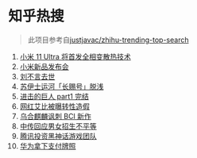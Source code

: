 # 知乎热搜

> 此项目参考自[justjavac/zhihu-trending-top-search](https://github.com/justjavac/zhihu-trending-top-search/blob/main/utils.ts)

<!-- BEGIN -->
  <!-- 最后更新时间:Mon Mar 29 2021 18:22:58 GMT+0000 (Coordinated Universal Time) -->
  1. [小米 11 Ultra 将首发全相变散热技术](https://www.zhihu.com/search?q=小米11ultra)
1. [小米新品发布会](https://www.zhihu.com/search?q=小米)
1. [刘不言去世](https://www.zhihu.com/search?q=刘不言)
1. [苏伊士运河「长赐号」脱浅](https://www.zhihu.com/search?q=苏伊士运河)
1. [进击的巨人 part1 完结](https://www.zhihu.com/search?q=进击的巨人)
1. [网红艾比被曝转性造假](https://www.zhihu.com/search?q=艾比)
1. [乌合麒麟讽刺 BCI 新作](https://www.zhihu.com/search?q=乌合麒麟)
1. [中传回应男女招生不平等](https://www.zhihu.com/search?q=中传)
1. [腾讯投资黑神话游戏团队](https://www.zhihu.com/search?q=黑神话：悟空)
1. [华为拿下支付牌照](https://www.zhihu.com/search?q=华为)
  <!-- END -->